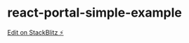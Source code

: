 # react-portal-simple-example

[Edit on StackBlitz ⚡️](https://stackblitz.com/edit/stackblitz-starters-auk5n1)